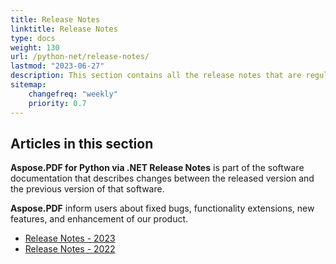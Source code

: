 ```yaml
---
title: Release Notes
linktitle: Release Notes
type: docs
weight: 130
url: /python-net/release-notes/
lastmod: "2023-06-27"
description: This section contains all the release notes that are regularly published and updated by the Aspose.PDF library.
sitemap:
    changefreq: "weekly"
    priority: 0.7
---
```


## Articles in this section

**Aspose.PDF for Python via .NET Release Notes** is part of the software documentation that describes changes between the released version and the previous version of that software.

**Aspose.PDF** inform users about fixed bugs, functionality extensions, new features, and enhancement of our product.

- [Release Notes - 2023](/pdf/python-net/release-notes-2023/)
- [Release Notes - 2022](/pdf/python-net/release-notes-2022/)


